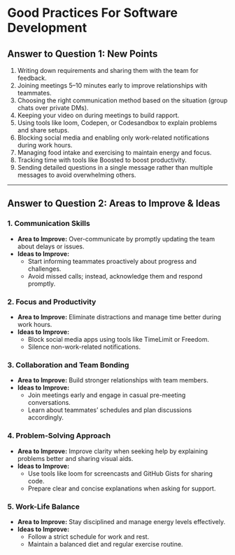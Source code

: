 # Good Practices For Software Development

## Answer to Question 1: New Points  
1. Writing down requirements and sharing them with the team for feedback.  
2. Joining meetings 5–10 minutes early to improve relationships with teammates.  
3. Choosing the right communication method based on the situation (group chats over private DMs).  
4. Keeping your video on during meetings to build rapport.  
5. Using tools like loom, Codepen, or Codesandbox to explain problems and share setups.  
6. Blocking social media and enabling only work-related notifications during work hours.  
7. Managing food intake and exercising to maintain energy and focus.  
8. Tracking time with tools like Boosted to boost productivity.  
9. Sending detailed questions in a single message rather than multiple messages to avoid overwhelming others.  

---

## Answer to Question 2: Areas to Improve & Ideas  

### 1. Communication Skills  
- **Area to Improve:** Over-communicate by promptly updating the team about delays or issues.  
- **Ideas to Improve:**  
  - Start informing teammates proactively about progress and challenges.  
  - Avoid missed calls; instead, acknowledge them and respond promptly.  

### 2. Focus and Productivity  
- **Area to Improve:** Eliminate distractions and manage time better during work hours.  
- **Ideas to Improve:**  
  - Block social media apps using tools like TimeLimit or Freedom.  
  - Silence non-work-related notifications.  

### 3. Collaboration and Team Bonding  
- **Area to Improve:** Build stronger relationships with team members.  
- **Ideas to Improve:**  
  - Join meetings early and engage in casual pre-meeting conversations.  
  - Learn about teammates’ schedules and plan discussions accordingly.  

### 4. Problem-Solving Approach  
- **Area to Improve:** Improve clarity when seeking help by explaining problems better and sharing visual aids.  
- **Ideas to Improve:**  
  - Use tools like loom for screencasts and GitHub Gists for sharing code.  
  - Prepare clear and concise explanations when asking for support.  

### 5. Work-Life Balance  
- **Area to Improve:** Stay disciplined and manage energy levels effectively.  
- **Ideas to Improve:**  
  - Follow a strict schedule for work and rest.  
  - Maintain a balanced diet and regular exercise routine.  
